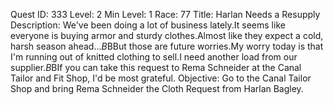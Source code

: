 Quest ID: 333
Level: 2
Min Level: 1
Race: 77
Title: Harlan Needs a Resupply
Description: We've been doing a lot of business lately.It seems like everyone is buying armor and sturdy clothes.Almost like they expect a cold, harsh season ahead...$B$BBut those are future worries.My worry today is that I'm running out of knitted clothing to sell.I need another load from our supplier.$B$BIf you can take this request to Rema Schneider at the Canal Tailor and Fit Shop, I'd be most grateful.
Objective: Go to the Canal Tailor Shop and bring Rema Schneider the Cloth Request from Harlan Bagley.
